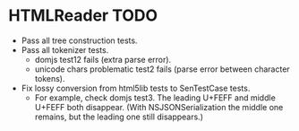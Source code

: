 # HTMLReader TODO

- Pass all tree construction tests.
- Pass all tokenizer tests.
  - domjs test12 fails (extra parse error).
  - unicode chars problematic test2 fails (parse error between character tokens).
- Fix lossy conversion from html5lib tests to SenTestCase tests.
  - For example, check domjs test3. The leading U+FEFF and middle U+FEFF both disappear. (With NSJSONSerialization the middle one remains, but the leading one still disappears.)
